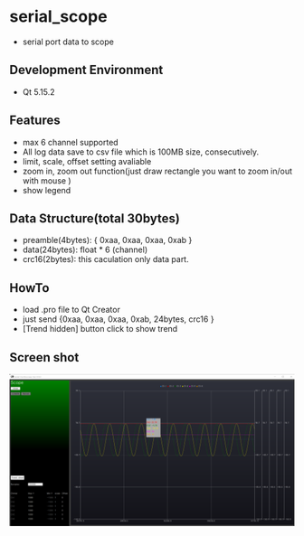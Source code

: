 # serial_scope 
 - serial port data to scope

## Development Environment
 - Qt 5.15.2

## Features
 - max 6 channel supported 
 - All log data save to csv file which is 100MB size, consecutively.
 - limit, scale, offset setting avaliable
 - zoom in, zoom out function(just draw rectangle you want to zoom in/out with mouse )
 - show legend

## Data Structure(total 30bytes)
 - preamble(4bytes): { 0xaa, 0xaa, 0xaa, 0xab }  
 - data(24bytes): float * 6 (channel)
 - crc16(2bytes): this caculation only data part.

## HowTo 
 - load .pro file to Qt Creator 
 - just send {0xaa, 0xaa, 0xaa, 0xab, 24bytes, crc16 }
 - [Trend hidden] button click to show trend

## Screen shot
 ![alt text](image.png)